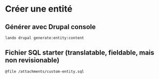 # Créer une entité

## Générer avec Drupal console

    lando drupal generate:entity:content
    
## Fichier SQL starter (translatable, fieldable, mais non revisionable)

    @file /attachments/custom-entity.sql